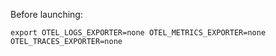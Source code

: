 Before launching:

    export OTEL_LOGS_EXPORTER=none OTEL_METRICS_EXPORTER=none OTEL_TRACES_EXPORTER=none